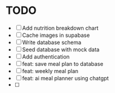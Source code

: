 # TODO

- [ ] Add nutrition breakdown chart
- [ ] Cache images in supabase
- [ ] Write database schema
- [ ] Seed database with mock data
- [ ] Add authentication
- [ ] feat: save meal plan to database
- [ ] feat: weekly meal plan
- [ ] feat: ai meal planner using chatgpt
- [ ]
